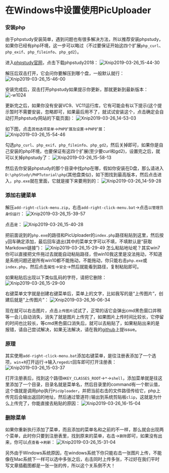 # 在Windows中设置使用PicUploader
### 安装php
由于phpstudy安装简单，遇到问题也有很多解决方法，所以推荐安装phpstudy，如果你已经有php环境，这一步可以略过（不过要保证开始这四个扩展`php_curl`、`php_exif`、`php_fileinfo`、`php_gd2`）。

进入[phpstudy官网](http://phpstudy.php.cn)，点击下载phpstudy2018：
![Xnip2019-03-26_15-44-30](https://img.xiebruce.top/2019/03/26/d645ddd1c4d28bd1df7dcd9c69770bca.jpg)

解压后双击打开，它会问你要解压到哪个盘，一般默认就行：
![Xnip2019-03-26_15-46-00](https://img.xiebruce.top/2019/03/26/7c6f06426b9c915731b5da3761f6342e.jpg)

安装完成后，双击打开phpstudy如果提示你更新，那就更新到最新版本：
![-w1024](https://img.xiebruce.top/2019/03/26/0acb9c588d74f6c5db03975ccd8725ae.jpg)

更新完之后，如果你没有安装VC9、VC11运行库，它有可能会有以下提示(这个提示暂时不需要安装，忽略即可，如果最后用不了，就试试安装这个，点击确定会自动打开phpstudy网站的下载页面)：
![Xnip2019-03-26_14-53-03](https://img.xiebruce.top/2019/03/26/c0a698d9b6f55f7003cacfd5258097c5.jpg)

如下图，点击`其他选项菜单`→`PHP扩展及设置`→`PHP扩展`：
![Xnip2019-03-26_15-54-46](https://img.xiebruce.top/2019/03/26/1626a530cef0f5c18fdcc173d8fe856e.jpg)

勾选`php_curl`、`php_exif`、`php_fileinfo`、`php_gd2`，然后关掉即可，如果你是自己安装的php环境，也要保证有这四个扩展(至少要curl和gd2)，设置完之后，就可以关掉phpstudy了：
![Xnip2019-03-26_15-58-13](https://img.xiebruce.top/2019/03/26/33449b3ba007162a6070356d3528372a.jpg)


然后去你安装phpstudy的那个目录中找php在哪，假如你安装在D盘，那么请进入`D:\phpStudy\PHPTutorial\php`(其他盘类似)，如下图找到最高版本，然后点击进入，`php.exe`就在里面，它就是接下来要用到的：
![Xnip2019-03-26_14-59-28](https://img.xiebruce.top/2019/03/26/1abf1e4b0797cb413356daa01dae1739.jpg)

### 添加右键菜单
解压`add-right-click-menu.zip`，右击`add-right-click-menu.bat`→点击`以管理员身份运行`：
![Xnip2019-03-26_15-39-57](https://img.xiebruce.top/2019/03/26/b84ced7066294b7e18ecc6077af4b4cc.jpg)

点击`是`：
![Xnip2019-03-26_15-40-28](https://img.xiebruce.top/2019/03/26/6701dc243fe96c1bd650bcabade081f9.jpg)

把前面说到的`php.exe`的路径和PicUploader的`index.php`路径粘贴到这里，然后按`y`回车确定添加，最后回车退出(其中的菜单文字可以不填，不填默认是“获取Markdown链接”)：
![Xnip2019-03-26_15-29-49](https://img.xiebruce.top/2019/03/26/8d07fd13df21e72fc176cf2c6fd9765a.jpg)
怎么粘贴地址呢？其实win7你可以直接把文件拖过去就能自动粘贴路径，但win10我这里是没法拖动，不知道是系统问题还是所有win10都不能拖动，不能拖动，你只能右击`php.exe`或`index.php`，然后点击`属性`→`安全`→然后就能看到路径，复制粘贴即可。

如果粘贴后出现以下类似乱码的字符，请把它删除：
![Xnip2019-03-26_15-29-00](https://img.xiebruce.top/2019/03/26/3de096dad80f677aceb6aa947a4c7e2c.jpg)

右键菜单文字就是创建右键菜单后，菜单上的文字，比如我写的是“上传图片”，创建后就是“上传图片”：
![Xnip2019-03-26_16-06-34](https://img.xiebruce.top/2019/03/26/6773339fa46f3bd47b92b2363f3ad62b.jpg)

现在就可以右击图片，点击`上传图片`试试了，正常的话它会弹出cmd黑色窗口并稍等一会儿自动消失，消失了就是图片上传完了，如果图片上传时间比较长，它停留的时间也比较长，等cmd黑色窗口消失后，就可以去粘贴了，如果粘贴出来的是报错，请自己尝试解决，如果无法解决，请在我的[github](https://github.com/xiebruce/PicUploader)上提issue。

### 原理
其实使用`add-right-click-menu.bat`添加右键菜单，是往注册表添加了一个选项，`win`+`R`打开运行→输入`regedit`回车即可打开注册表：
![Xnip2019-03-26_15-03-37](https://img.xiebruce.top/2019/03/26/24ad612868d0824cb926242f24cf8312.jpg)

打开注册表后，找到这个路径`HKEY_CLASSES_ROOT`→`*`→`shell`，添加菜单就是往这里添加了一个目录，目录名就是菜单名，然后目录里的command有一个默认值，这个值就是调用php执行`PicUploader`，并把当前右击的文件路径传给它，php上传完后会输出返回的地址，然后通过管道符`|`输出到系统剪贴板`clip`，这就是为什么上传完了，你能直接去粘贴的原因：
![Xnip2019-03-26_16-15-04](https://img.xiebruce.top/2019/03/26/2bc778fe3c461fdc22ed9bb79fb7ebe9.jpg)

### 删除菜单
如果你重新执行添加了菜单，而且添加的菜单名和之前的不一样，那么就会出现两个菜单，此时你只要到注册表里，找到原来的菜单，右击→`删除`即可，如果没有出来，你可以点`查看`→`刷新`：
![Xnip2019-03-26_15-31-04](https://img.xiebruce.top/2019/03/26/10f71bdc326b1d3bf965e3bfa069e366.jpg)

另外由于Windows系统原因，在windows系统下你只能右击一张图片上传，不能像在Mac系统下一样可以选中多张之后，右击同时上传多张，不过好在我们平时写文章插截图都是一张一张的传，所以这个关系倒不大！